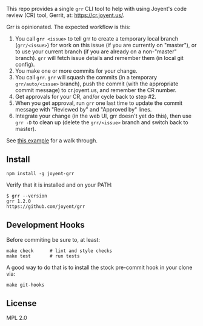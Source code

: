 This repo provides a single `grr` CLI tool to help with using Joyent's code
review (CR) tool, Gerrit, at: <https://cr.joyent.us/>.

Grr is opinionated. The expected workflow is this:

1. You call `grr <issue>` to tell grr to create a temporary local branch
   (`grr/<issue>`) for work on this issue (if you are currently on "master"),
   or to use your current branch (if you are already on a non-"master" branch).
   `grr` will fetch issue details and remember them (in local git config).
2. You make one or more commits for your change.
3. You call `grr`. `grr` will squash the commits (in a temporary
   `grr/auto/<issue>` branch), push the commit (with the appropriate commit
   message) to cr.joyent.us, and remember the CR number.
4. Get approvals for your CR, and/or cycle back to step #2.
5. When you get approval, run `grr` one last time to update the commit message
   with "Reviewed by" and "Approved by" lines.
6. Integrate your change (in the web UI, grr doesn't yet do this), then use
   `grr -D` to clean up (delete the `grr/<issue>` branch and switch back to
   master).

See [this example](docs/example.md) for a walk through.


## Install

    npm install -g joyent-grr

Verify that it is installed and on your PATH:

    $ grr --version
    grr 1.2.0
    https://github.com/joyent/grr


## Development Hooks

Before commiting be sure to, at least:

    make check      # lint and style checks
    make test       # run tests

A good way to do that is to install the stock pre-commit hook in your
clone via:

    make git-hooks

## License

MPL 2.0
